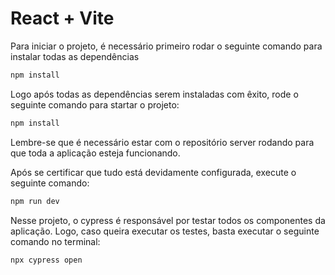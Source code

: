 # React + Vite

Para iniciar o projeto, é necessário primeiro rodar o seguinte comando para instalar todas as dependências 

```bash
npm install
```
Logo após todas as dependências serem instaladas com êxito, rode o seguinte comando para startar o projeto:

```bash
npm install
```

Lembre-se que é necessário estar com o repositório server rodando para que toda a aplicação esteja funcionando.

Após se certificar que tudo está devidamente configurada, execute o seguinte comando:

```bash
npm run dev
```
Nesse projeto, o cypress é responsável por testar todos os componentes da aplicação. Logo, caso queira executar os testes, basta executar o seguinte comando no terminal:

 ```bash
npx cypress open
```

